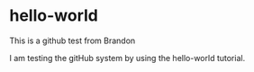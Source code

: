 # hello-world
This is a github test from Brandon

I am testing the gitHub system by using the hello-world tutorial.
